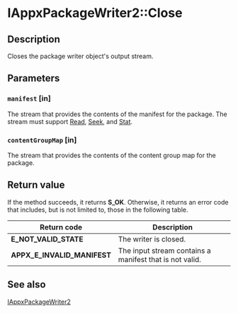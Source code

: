 # IAppxPackageWriter2::Close

## Description

Closes the package writer object's output stream.

## Parameters

### `manifest` [in]

The stream that provides the contents of the manifest for the package. The stream must support [Read](https://learn.microsoft.com/windows/desktop/api/objidl/nf-objidl-isequentialstream-read), [Seek](https://learn.microsoft.com/windows/desktop/api/objidl/nf-objidl-istream-seek), and [Stat](https://learn.microsoft.com/windows/desktop/api/objidl/nf-objidl-istream-stat).

### `contentGroupMap` [in]

The stream that provides the contents of the content group map for the package.

## Return value

If the method succeeds, it returns **S_OK**. Otherwise, it returns an error code that includes, but is not limited to, those in the following table.

| Return code | Description |
| --- | --- |
| **E_NOT_VALID_STATE** | The writer is closed. |
| **APPX_E_INVALID_MANIFEST** | The input stream contains a manifest that is not valid. |

## See also

[IAppxPackageWriter2](https://learn.microsoft.com/windows/desktop/api/appxpackaging/nn-appxpackaging-iappxpackagewriter2)